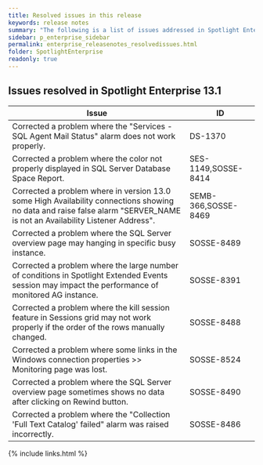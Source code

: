 ```yaml
---
title: Resolved issues in this release
keywords: release notes
summary: "The following is a list of issues addressed in Spotlight Enterprise 13.1"
sidebar: p_enterprise_sidebar
permalink: enterprise_releasenotes_resolvedissues.html
folder: SpotlightEnterprise
readonly: true
---
```




## Issues resolved in Spotlight Enterprise 13.1

Issue | ID
------|---
Corrected a problem where the "Services - SQL Agent Mail Status" alarm does not work properly. | DS-1370
Corrected a problem where the color not properly displayed in SQL Server Database Space Report.| SES-1149,SOSSE-8414
Corrected a problem where in version 13.0 some High Availability connections showing no data and raise false alarm "SERVER_NAME is not an Availability Listener Address".| SEMB-366,SOSSE-8469
Corrected a problem where the SQL Server overview page may hanging in specific busy instance.| SOSSE-8489
Corrected a problem where the large number of conditions in Spotlight Extended Events session may impact the performance of monitored AG instance.| SOSSE-8391
Corrected a problem where the kill session feature in Sessions grid may not work properly if the order of the rows manually changed.| SOSSE-8488
Corrected a problem where some links in the Windows connection properties >> Monitoring page was lost.| SOSSE-8524
Corrected a problem where the SQL Server overview page sometimes shows no data after clicking on Rewind button.| SOSSE-8490
Corrected a problem where the "Collection 'Full Text Catalog' failed" alarm was raised incorrectly.| SOSSE-8486

{% include links.html %}
